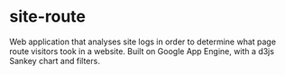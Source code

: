 site-route
==========

Web application that analyses site logs in order to determine what page route visitors took in a website. Built on Google App Engine, with a d3js Sankey chart and filters.
